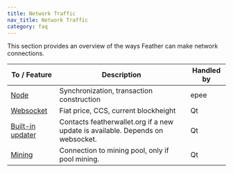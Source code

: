 ```yaml
---
title: Network Traffic
nav_title: Network Traffic
category: faq
---
```


This section provides an overview of the ways Feather can make network connections.


| To / Feature                | Description                                                | Handled by              |
|-----------------------------|------------------------------------------------------------|-------------------------|
| [Node](nodes)               | Synchronization, transaction construction                  |  epee       |
| [Websocket](websocket)      | Fiat price, CCS, current blockheight               |  Qt         |
| [Built-in updater](updater) | Contacts featherwallet.org if a new update is available. Depends on websocket.    |  Qt |
| [Mining](mining-setup)      | Connection to mining pool, only if pool mining.            |  Qt |

